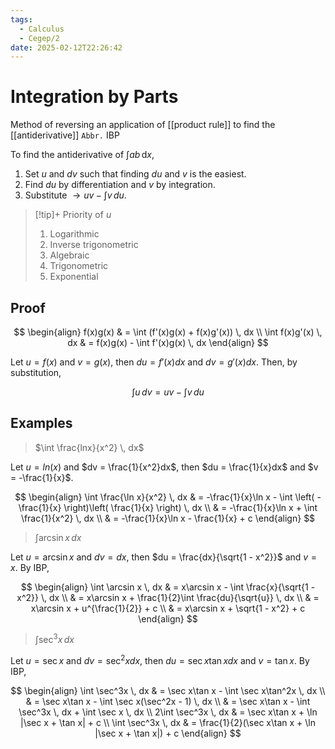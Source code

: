 ```yaml
---
tags:
  - Calculus
  - Cegep/2
date: 2025-02-12T22:26:42
---
```


# Integration by Parts

Method of reversing an application of [[product rule]] to find the [[antiderivative]]
`Abbr.` IBP

To find the antiderivative of $\int ab \, \mathrm{d}x$,

1. Set $u$ and $dv$ such that finding $du$ and $v$ is the easiest.
2. Find $du$ by differentiation and $v$ by integration.
3. Substitute $\to uv - \int v \, du$.

> [!tip]+ Priority of $u$
> 1. Logarithmic
> 2. Inverse trigonometric
> 3. Algebraic
> 4. Trigonometric
> 5. Exponential

## Proof

$$
\begin{align}
f(x)g(x) & = \int (f'(x)g(x) + f(x)g'(x)) \, dx \\
\int f(x)g'(x) \, dx & = f(x)g(x) - \int f'(x)g(x) \, dx
\end{align}
$$

Let $u = f(x)$ and $v = g(x)$, then $du = f'(x)dx$ and $dv = g'(x)dx$.
Then, by substitution,

$$
\int u \, dv = uv - \int v \, du
$$

## Examples

> $\int \frac{lnx}{x^2} \, dx$

Let $u = ln(x)$ and $dv = \frac{1}{x^2}dx$,
then $du = \frac{1}{x}dx$ and $v = -\frac{1}{x}$.

$$
\begin{align}
\int \frac{\ln x}{x^2} \, dx & = -\frac{1}{x}\ln x - \int \left( -\frac{1}{x} \right)\left( \frac{1}{x} \right) \, dx \\
 & = -\frac{1}{x}\ln x + \int \frac{1}{x^2} \, dx \\
 & = -\frac{1}{x}\ln x - \frac{1}{x} + c
\end{align}
$$

>  $\int \arcsin x \, dx$

Let $u = \arcsin x$ and $dv = dx$,
then $du = \frac{dx}{\sqrt{1 - x^2}}$ and $v = x$.
By IBP,

$$
\begin{align}
\int \arcsin x \, dx & = x\arcsin x - \int \frac{x}{\sqrt{1 - x^2}} \, dx \\
 & = x\arcsin x + \frac{1}{2}\int \frac{du}{\sqrt{u}} \, dx \\
 & = x\arcsin x + u^{\frac{1}{2}} + c \\
 & = x\arcsin x + \sqrt{1 - x^2} + c
\end{align}
$$

> $\int \sec^3x \, dx$

Let $u = \sec x$ and $dv = \sec^2xdx$,
then $du = \sec x\tan xdx$ and $v = \tan x$.
By IBP,

$$
\begin{align}
\int \sec^3x \, dx & = \sec x\tan x - \int \sec x\tan^2x \, dx \\
 & = \sec x\tan x - \int \sec x(\sec^2x - 1) \, dx \\
 & = \sec x\tan x - \int \sec^3x \, dx + \int \sec x \, dx \\
2\int \sec^3x \, dx & = \sec x\tan x + \ln |\sec x + \tan x| + c \\
\int \sec^3x \, dx & = \frac{1}{2}(\sec x\tan x + \ln |\sec x + \tan x|) + c
\end{align}
$$
